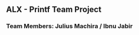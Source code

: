 <h2>ALX - Printf Team Project </h2>
<h3> <strong>Team Members:</strong> Julius Machira / Ibnu Jabir </h3>
